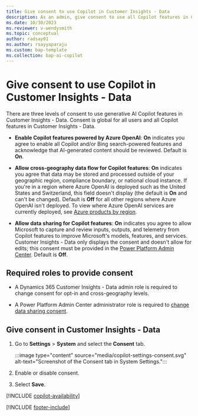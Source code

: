 ```yaml
---
title: Give consent to use Copilot in Customer Insights - Data
description: As an admin, give consent to use all Copilot features in Customer Insights - Data
ms.date: 10/30/2023
ms.reviewer: v-wendysmith
ms.topic: conceptual
author: radsay01
ms.author: rsayyaparaju 
ms.custom: bap-template
ms.collection: bap-ai-copilot 
---
```


# Give consent to use Copilot in Customer Insights - Data

There are three levels of consent to use generative AI Copilot features in Customer Insights - Data. Consent is global for all users and all Copilot features in Customer Insights - Data.

- **Enable Copilot features powered by Azure OpenAI**: **On** indicates you agree to enable all Copilot and/or Bing search-powered features and acknowledge that AI-generated content should be reviewed. Default is **On**.

- **Allow cross-geography data flow for Copilot features**: **On** indicates you agree that data may be stored and processed outside of your geographic region, compliance boundary, or national cloud instance. If you're in a region where Azure OpenAI is deployed such as the United States and Switzerland, this field doesn't display (the default is **On** and can't be changed). Default is **Off** for all other regions where Azure OpenAI isn't deployed. To view where Azure OpenAI services are currently deployed, see [Azure products by region](https://azure.microsoft.com/explore/global-infrastructure/products-by-region/?products=cognitive-services&regions=all).

- **Allow data sharing for Copilot features**: **On** indicates you agree to allow Microsoft to capture and review inputs, outputs, and telemetry from Copilot features to improve Microsoft's models, features, and services. Customer Insights - Data only displays the consent and doesn't allow for edits; this consent must be provided in the [Power Platform Admin Center](https://admin.powerplatform.microsoft.com/). Default is **Off**.

## Required roles to provide consent

- A Dynamics 365 Customer Insights - Data admin role is required to change consent for opt-in and cross-geography levels.

- A Power Platform Admin Center administrator role is required to [change data sharing consent](/power-platform/faqs-copilot-data-sharing).

## Give consent in Customer Insights - Data

1. Go to **Settings** > **System** and select the **Consent** tab.

   :::image type="content" source="media/copilot-settings-consent.svg" alt-text="Screenshot of the Consent tab in System Settings.":::

1. Enable or disable consent.

1. Select **Save**.

[!INCLUDE [copilot-availability](includes/copilot-availability.md)]

[!INCLUDE [footer-include](includes/footer-banner.md)]
